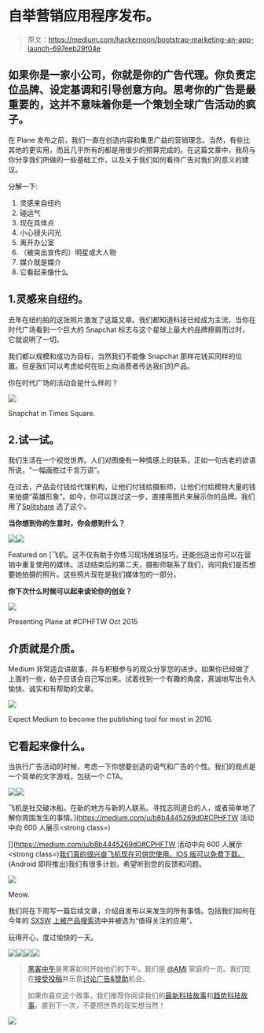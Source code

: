 # 自举营销应用程序发布。

> 原文：<https://medium.com/hackernoon/bootstrap-marketing-an-app-launch-697eeb29f04e>

## 如果你是一家小公司，你就是你的广告代理。你负责定位品牌、设定基调和引导创意方向。思考你的广告是最重要的，这并不意味着你是一个策划全球广告活动的疯子。

在 Plane 发布之前，我们一直在创造内容和集思广益的营销理念。当然，有些比其他的更实用，而且几乎所有的都是用很少的预算完成的。在这篇文章中，我将与你分享我们所做的一些基础工作，以及关于我们如何看待广告对我们的意义的建议。

分解一下:

1.  灵感来自纽约
2.  碰运气
3.  现在具体点
4.  小心镜头闪光
5.  离开办公室
6.  （被突出宣传的）明星或大人物
7.  媒介就是媒介
8.  它看起来像什么

## 1.灵感来自纽约。

去年在纽约拍的这张照片激发了这篇文章。我们都知道科技已经成为主流，当你在时代广场看到一个巨大的 Snapchat 标志与这个星球上最大的品牌擦肩而过时，它就说明了一切。

我们都以规模和成功为目标，当然我们不能像 Snapchat 那样花钱买同样的位置。但是我们可以考虑如何在街上向消费者传达我们的产品。

你在时代广场的活动会是什么样的？

![](img/9e7d1956dc0e02071742629a1131378f.png)

Snapchat in Times Square.

## 2.试一试。

我们生活在一个视觉世界。人们对图像有一种情感上的联系，正如一句古老的谚语所说，“一幅画胜过千言万语”。

在过去，产品会付钱给代理机构，让他们付钱给摄影师，让他们付给模特大量的钱来拍摄“英雄形象”。如今，你可以跳过这一步，直接用图片来展示你的品牌。我们用了[Splitshare](http://www.splitshire.com/holi-festival/) 选了这个。

**当你想到你的生意时，你会想到什么？**

![](img/1558b5681bb976cbcf437b7ba5c9c681.png)![](img/cd38ddc0fcccd57a64bc9eb4b791cff9.png)

Featured on [飞机。这不仅有助于你练习现场推销技巧，还能创造出你可以在营销中重复使用的媒体。活动结束后的第二天，摄影师联系了我们，询问我们是否想要她拍摄的照片。这些照片现在是我们媒体包的一部分。

**你下次什么时候可以起来谈论你的创业？**

![](img/93bfe8dfd709cd37a2c9a0ed19b440e8.png)

Presenting Plane at #CPHFTW Oct 2015

## 介质就是介质。

Medium 非常适合讲故事，并与积极参与的观众分享您的进步。如果你已经做了上面的一些，帖子应该会自己写出来。试着找到一个有趣的角度，真诚地写出令人愉快、诚实和有帮助的文章。

![](img/8a4117f3538432ade7ec16338eb56a43.png)

Expect Medium to become the publishing tool for most in 2016.

## 它看起来像什么。

当执行广告活动的时候，考虑一下你想要创造的语气和广告的个性。我们的观点是一个简单的文字游戏，包括一个 CTA。

![](img/8e784069dd54228c9c79d08ef2bfc091.png)![](img/8fdf8ecc3db485b87d4b9452d0f1e6b4.png)

飞机是社交破冰船。在新的地方与新的人联系。寻找志同道合的人，或者简单地了解你周围发生的事情。](https://medium.com/u/b8b4445269d0#CPHFTW </strong> </a>活动中向 600 人展示<strong class=) 

[](https://medium.com/u/b8b4445269d0#CPHFTW </strong> </a>活动中向 600 人展示<strong class=)[我们真的很兴奋飞机现在可供您使用。IOS 版可以免费下载。](http://bit.ly/planeapp) (Android 即将推出)我们有很多计划，希望听到您的反馈和问题。

![](img/d7e8a0d85c52e56a923820ef9748725a.png)

Meow.

我们将在下周写一篇后续文章，介绍自发布以来发生的所有事情。包括我们如何在今年的 [SXSW](https://medium.com/u/4140f02336cb?source=post_page-----697eeb29f04e--------------------------------) [上被](https://www.producthunt.com/e/sxsw-2016-apps-to-watch)[产品搜索](https://medium.com/u/b8b4445269d0?source=post_page-----697eeb29f04e--------------------------------)选中并被选为“值得关注的应用”。

玩得开心，度过愉快的一天。

![](img/f12877fa53d8bea83fc54af35b054245.png)[![](img/50ef4044ecd4e250b5d50f368b775d38.png)](http://bit.ly/HackernoonFB)[![](img/979d9a46439d5aebbdcdca574e21dc81.png)](https://goo.gl/k7XYbx)[![](img/2930ba6bd2c12218fdbbf7e02c8746ff.png)](https://goo.gl/4ofytp)

> [黑客中午](http://bit.ly/Hackernoon)是黑客如何开始他们的下午。我们是 [@AMI](http://bit.ly/atAMIatAMI) 家庭的一员。我们现在[接受投稿](http://bit.ly/hackernoonsubmission)并乐意[讨论广告&赞助](mailto:partners@amipublications.com)机会。
> 
> 如果你喜欢这个故事，我们推荐你阅读我们的[最新科技故事](http://bit.ly/hackernoonlatestt)和[趋势科技故事](https://hackernoon.com/trending)。直到下一次，不要把世界的现实想当然！

[![](img/be0ca55ba73a573dce11effb2ee80d56.png)](https://goo.gl/Ahtev1)